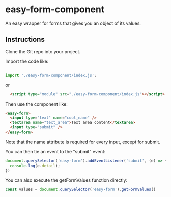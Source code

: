 # easy-form-component
An easy wrapper for forms that gives you an object of its values.

## Instructions

Clone the Git repo into your project. 

Import the code like:

```js

import './easy-form-component/index.js';

```

or

```html
  <script type="module" src="./easy-form-component/index.js"></script>
```

Then use the component like: 

```html
<easy-form>
  <input type="text" name="cool_name" />
  <textarea name="text_area">Text area content</textarea>
  <input type="submit" />
</easy-form>

```

Note that the name attribute is required for every input, except for submit. 

You can then tie an event to the "submit" event:

```js
document.querySelector('easy-form').addEventListener('submit', (e) => {
  console.log(e.detail);
})

```

You can also execute the getFormValues function directly:

```js
const values = document.querySelector('easy-form').getFormValues()

```